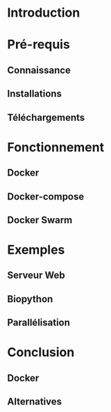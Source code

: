 # Introduction

# Pré-requis
## Connaissance
## Installations
## Téléchargements

# Fonctionnement
## Docker
## Docker-compose
## Docker Swarm

# Exemples
## Serveur Web
## Biopython
## Parallélisation

# Conclusion
## Docker
## Alternatives
